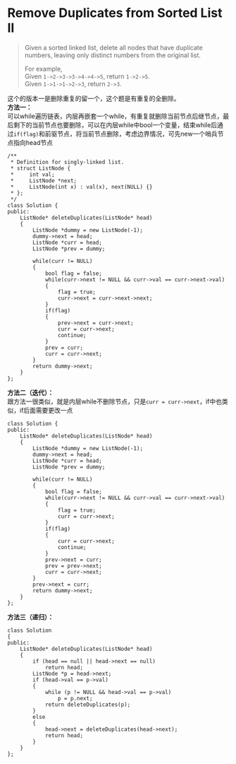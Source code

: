 # Remove Duplicates from Sorted List II
> Given a sorted linked list, delete all nodes that have duplicate numbers, leaving only distinct numbers from the original list.
> 
> For example,  
> Given `1->2->3->3->4->4->5`, return `1->2->5`.   
> Given `1->1->1->2->3`, return `2->3`.

这个的版本一是删除重复的留一个，这个题是有重复的全删除。  
**方法一：**  
可以while遍历链表，内层再嵌套一个while，有重复就删除当前节点后继节点，最后剩下的当前节点也要删除，可以在内层while中bool一个变量，结束while后通过`if(flag)`和前驱节点，将当前节点删除，考虑边界情况，可先new一个哨兵节点指向head节点

	/**
	 * Definition for singly-linked list.
	 * struct ListNode {
	 *     int val;
	 *     ListNode *next;
	 *     ListNode(int x) : val(x), next(NULL) {}
	 * };
	 */
	class Solution {
	public:
	    ListNode* deleteDuplicates(ListNode* head) 
	    {
	        ListNode *dummy = new ListNode(-1);
	        dummy->next = head;
	        ListNode *curr = head;
	        ListNode *prev = dummy;
	        
	        while(curr != NULL)
	        {
	            bool flag = false;
	            while(curr->next != NULL && curr->val == curr->next->val)
	            {
	                flag = true;
	                curr->next = curr->next->next;
	            }
	            if(flag)
	            {
	                prev->next = curr->next;
	                curr = curr->next;
	                continue;
	            }
	            prev = curr;
	            curr = curr->next;       
	        }
	        return dummy->next;
	    }
	};

**方法二（迭代）：**  
跟方法一很类似，就是内层while不删除节点，只是`curr = curr->next`，if中也类似，if后面需要更改一点  

	class Solution {
	public:
	    ListNode* deleteDuplicates(ListNode* head) 
	    {
	        ListNode *dummy = new ListNode(-1);
	        dummy->next = head;
	        ListNode *curr = head;
	        ListNode *prev = dummy;
	
	        while(curr != NULL)
	        {
	            bool flag = false;
	            while(curr->next != NULL && curr->val == curr->next->val)
	            {
	                flag = true;
	                curr = curr->next;
	            }
	            if(flag)
	            {	          
	                curr = curr->next;
	                continue;
	            }
				prev->next = curr;
	            prev = prev->next;
	            curr = curr->next;       
	        }
			prev->next = curr;
	        return dummy->next;
	    }
	};

**方法三（递归）：**  

	class Solution 
	{
	public:
	    ListNode* deleteDuplicates(ListNode* head) 
	    {
	        if (head == null || head->next == null) 
				return head;
			ListNode *p = head->next;
			if (head->val == p->val) 
			{
				while (p != NULL && head->val == p->val) 
					p = p.next;	
				return deleteDuplicates(p);
			}
			else 
			{
				head->next = deleteDuplicates(head->next);
				return head;
			}
	    }
	};

